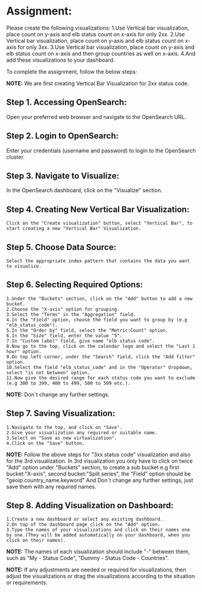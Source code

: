
# Assignment:

Please create the following visualizations:
1.Use Vertical bar visualization, place count on y-axis and elb status count on x-axis for only 2xx.
2.Use Vertical bar visualization, place count on y-axis and elb status count on x-axis for only 3xx.
3.Use Vertical bar visualization, place count on y-axis and elb status count on x-axis and then group countries as well on x-axis.
4.And add these visualizations to your dashboard.

To complete the assignment, follow the below steps:



**NOTE:** We are first creating Vertical Bar Visualization for 2xx status code.



## Step 1. Accessing OpenSearch:

	
 Open your preferred web browser and navigate to the OpenSearch URL.
    
    

## Step 2. Login to OpenSearch:

	

 Enter your credentials (username and password) to login to the OpenSearch cluster.



## Step 3. Navigate to Visualize:

In the OpenSearch dashboard, click on the "Visualize" section.



## Step 4. Creating New Vertical Bar Visualization:

	Click on the "Create visualization" button, select "Vertical Bar", to start creating a new "Vertical Bar" Visualization.



## Step 5. Choose Data Source:

	Select the appropriate index pattern that contains the data you want to visualize.
    
    
    
## Step 6. Selecting Required Options:

	1.Under the "Buckets" section, click on the "Add" button to add a new bucket.
	2.Choose the "X-axis" option for grouping.
	3.Select the "Terms" in the "Aggregation" field.
	4.In the "Field" option, choose the field you want to group by (e.g "elb_status_code").
	5.In the "Order by" field, select the "Metric:Count" option.
	6.In the "Size" field, enter the value "5".
	7.In "Custom label" field, give name "elb status code".
	8.Now go to the top, click on the calendar logo and select the "Last 1 hour" option.
	9.On top left corner, under the "Search" field, click the "Add filter" option.
	10.Select the field "elb_status_code" and in the "Operator" dropdown, select "is not between" option.
	11.Now give the desired range for each status code you want to exclude (e.g 300 to 399, 400 to 499, 500 to 599 etc.).
    
    
    	
 **NOTE:** Don`t change any further settings.  
	 
	 
    
## Step 7. Saving Visualization:
    
	1.Navigate to the top, and click on "Save".
	2.Give your visualization any required or suitable name.
	3.Select on "Save as new virtualization".
	4.Click on the "Save" button.
    
    

 **NOTE:** Follow the above steps for "3xx status code" visualization and also for the 3rd visualization. In 3rd visualization you only have to click on twice "Add" option
      	under "Buckets" section,  to create a sub bucket e.g first bucket:"X-axis", second bucket:"Split series", the "Field" option should be "geoip.country_name.keyword"
      	And Don`t change any further settings, just save them with any required names.
     	 
    
    
## Step 8. Adding Visualization on Dashboard:
    
	1.Create a new dashboard or select any existing dashboard.
	2.On top of the dashboard page click on the "Add" option.
	3.Type the names of your visualizations and click on their names one by one.(They will be added automatically on your dashboard, when you click on their names).
    
    
    	
 **NOTE:** The names of each visualization should include "-" between them, such as "My - Status Code", "Dummy - Status Code - Countries".
    
    
    
 **NOTE:** If any adjustments are needed or required for visualizations, then adjust the visualizations or drag the visualizations according to the situation or requirements.
    
      	 
    
	

